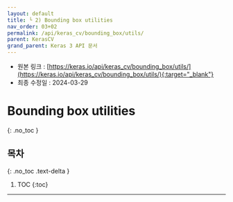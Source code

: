 ```yaml
---
layout: default
title: └ 2) Bounding box utilities
nav_order: 03+02
permalink: /api/keras_cv/bounding_box/utils/
parent: KerasCV
grand_parent: Keras 3 API 문서
---
```


* 원본 링크 : [https://keras.io/api/keras_cv/bounding_box/utils/](https://keras.io/api/keras_cv/bounding_box/utils/){:target="_blank"}
* 최종 수정일 : 2024-03-29

# Bounding box utilities
{: .no_toc }

## 목차
{: .no_toc .text-delta }

1. TOC
{:toc}

---
